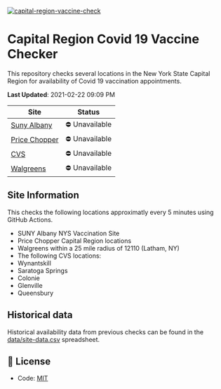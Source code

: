 [![capital-region-vaccine-check](https://github.com/CapitalRegionVaccine/CapitalRegionVaccine/actions/workflows/sites-check.yml/badge.svg)](https://github.com/CapitalRegionVaccine/CapitalRegionVaccine/actions/workflows/sites-check.yml)

# Capital Region Covid 19 Vaccine Checker

This repository checks several locations in the New York State Capital Region for availability of Covid 19 vaccination appointments.

<!--start: status pages-->
**Last Updated**: 2021-02-22 09:09 PM

| Site                | Status         |
| ------------------- | -------------- |
| [Suny Albany](https://am-i-eligible.covid19vaccine.health.ny.gov/)         | :no_entry: Unavailable    |
| [Price Chopper](https://www.pricechopper.com/covidvaccine/new-york/)       | :no_entry: Unavailable    |
| [CVS](https://www.cvs.com/immunizations/covid-19-vaccine)                 | :no_entry: Unavailable    |
| [Walgreens](https://www.walgreens.com/findcare/vaccination/covid-19/location-screening)           | :no_entry: Unavailable    |
<!--end: status pages-->

## Site Information

This checks the following locations approximatly every 5 minutes using GitHub Actions.

* SUNY Albany NYS Vaccination Site
* Price Chopper Capital Region locations
* Walgreens within a 25 mile radius of 12110 (Latham, NY)
* The following CVS locations:
* Wynantskill
* Saratoga Springs
* Colonie
* Glenville
* Queensbury

## Historical data

Historical availability data from previous checks can be found in the [data/site-data.csv](data/site-data.csv) spreadsheet.

## 📄 License

- Code: [MIT](./LICENSE)
